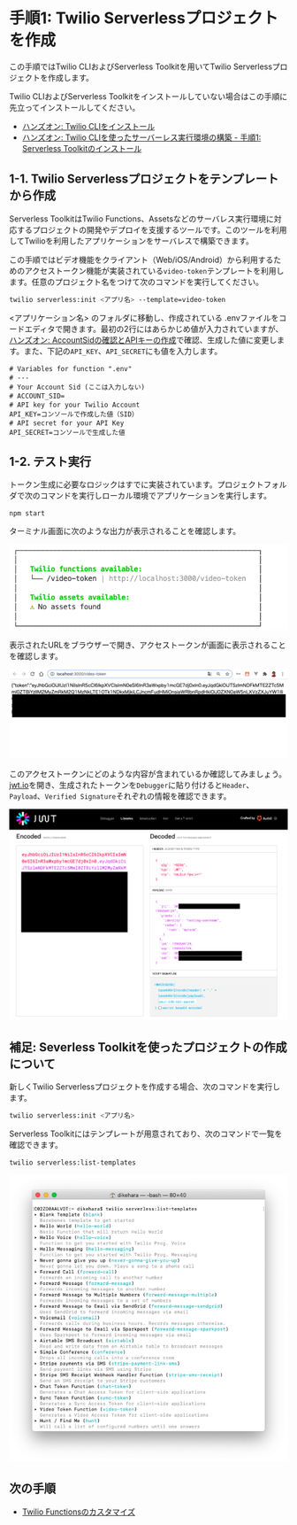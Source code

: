 # 手順1: Twilio Serverlessプロジェクトを作成

この手順ではTwilio CLIおよびServerless Toolkitを用いてTwilio Serverlessプロジェクトを作成します。

Twilio CLIおよびServerless Toolkitをインストールしていない場合はこの手順に先立ってインストールしてください。

- [ハンズオン: Twilio CLIをインストール](https://neri78.github.io/Twilio-HandsOn-CLI-JP/docs/01-Install-Twilio-CLI/00-Overview.html)
- [ハンズオン: Twilio CLIを使ったサーバーレス実行環境の構築 - 手順1: Serverless Toolkitのインストール](https://neri78.github.io/Twilio-HandsOn-CLI-JP/docs/03-Use-Serverless-Toolkit/01-Install-Serverless-Toolkit.html)

## 1-1. Twilio Serverlessプロジェクトをテンプレートから作成

Serverless ToolkitはTwilio Functions、Assetsなどのサーバレス実行環境に対応するプロジェクトの開発やデプロイを支援するツールです。このツールを利用してTwilioを利用したアプリケーションをサーバレスで構築できます。

この手順ではビデオ機能をクライアント（Web/iOS/Android）から利用するためのアクセストークン機能が実装されている`video-token`テンプレートを利用します。任意のプロジェクト名をつけて次のコマンドを実行してください。

```bash
twilio serverless:init <アプリ名> --template=video-token
```

<アプリケーション名> のフォルダに移動し、作成されている .envファイルをコードエディタで開きます。最初の2行にはあらかじめ値が入力されていますが、[ハンズオン: AccountSidの確認とAPIキーの作成](../01-Get-Credentials/00-Overview.md)で確認、生成した値に変更します。また、下記の`API_KEY`、`API_SECRET`にも値を入力します。

```
# Variables for function ".env"
# ---
# Your Account Sid (ここは入力しない)
# ACCOUNT_SID=
# API key for your Twilio Account
API_KEY=コンソールで作成した値（SID）
# API secret for your API Key
API_SECRET=コンソールで生成した値
```
## 1-2. テスト実行

トークン生成に必要なロジックはすでに実装されています。プロジェクトフォルダで次のコマンドを実行しローカル環境でアプリケーションを実行します。

```
npm start
```

ターミナル画面に次のような出力が表示されることを確認します。

![ローカル環境で実行確認](../assets/02-local-development.png)

表示されたURLをブラウザーで開き、アクセストークンが画面に表示されることを確認します。

![アクセストークン](../assets/02-access-token.png)

このアクセストークンにどのような内容が含まれているか確認してみましょう。[jwt.io](https://jwt.io)を開き、生成されたトークンを`Debugger`に貼り付けると`Header`、`Payload`、`Verified Signature`それぞれの情報を確認できます。

![jwt.io](../assets/02-jwt-io.png)


## 補足: Severless Toolkitを使ったプロジェクトの作成について

新しくTwilio Serverlessプロジェクトを作成する場合、次のコマンドを実行します。

```bash
twilio serverless:init <アプリ名>
```

Serverless Toolkitにはテンプレートが用意されており、次のコマンドで一覧を確認できます。

```bash
twilio serverless:list-templates
```
![テンプレート一覧](../assets/02-list-templates.png)


## 次の手順

- [Twilio Functionsのカスタマイズ](02-Customize-Function.md)